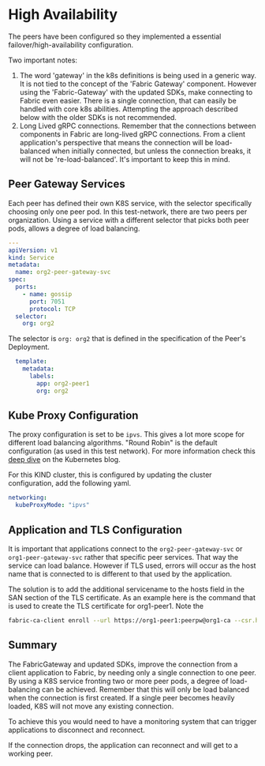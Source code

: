 # High Availability

The peers have been configured so they implemented a essential failover/high-availability configuration.

Two important notes:

1. The word 'gateway' in the k8s definitions is being used in a generic way. It is not tied to the concept of the 'Fabric Gateway' component. However using the 'Fabric-Gateway' with the updated SDKs, make connecting to Fabric even easier. There is a single connection, that can easily be handled with core k8s abilities. Attempting the approach described below with the older SDKs is not recommended.
2. Long Lived gRPC connections. Remember that the connections between components in Fabric are long-lived gRPC connections. From a client application's perspective that means the connection will be load-balanced when initially connected, but unless the connection breaks, it will not be 're-load-balanced'. It's important to keep this in mind.

## Peer Gateway Services

Each peer has defined their own K8S service, with the selector specifically choosing only one peer pod. 
In this test-network, there are two peers per organization. Using a service with a different selector that
picks both peer pods, allows a degree of load balancing.

```yaml
---
apiVersion: v1
kind: Service
metadata:
  name: org2-peer-gateway-svc
spec:
  ports:
    - name: gossip
      port: 7051
      protocol: TCP
  selector:
    org: org2
```

The selector is `org: org2` that is defined in the specification of the Peer's Deployment. 

```yaml
  template:
    metadata:
      labels:
        app: org2-peer1
        org: org2
```

## Kube Proxy Configuration
The proxy configuration is set to be `ipvs`. This gives a lot more scope for different load balancing algorithms.
"Round Robin" is the default configuration (as used in this test network). For more information check this [deep dive](https://kubernetes.io/blog/2018/07/09/ipvs-based-in-cluster-load-balancing-deep-dive) on the Kubernetes blog.

For this KIND cluster, this is configured by updating the cluster configuration, add the following yaml.

```yaml
networking:
  kubeProxyMode: "ipvs"
```

## Application and TLS Configuration

It is important that applications connect to the `org2-peer-gateway-svc` or `org1-peer-gateway-svc` rather that specific peer services. That way the service can load balance.  However if TLS used, errors will occur as the host name that is connected to is different to that used by the application. 

The solution is to add the additional servicename to the hosts field in the SAN section of the TLS certificate. As an example here is the command that is used to create the TLS certificate for org1-peer1.  Note the 

```bash
fabric-ca-client enroll --url https://org1-peer1:peerpw@org1-ca --csr.hosts org1-peer1,org1-peer-gateway-svc --mspdir /var/hyperledger/fabric/organizations/peerOrganizations/org1.example.com/peers/org1-peer1.org1.example.com/msp
```

## Summary

The FabricGateway and updated SDKs, improve the connection from a client application to Fabric, by needing only a single connection to one peer. By using a K8S service fronting two or more peer pods, a degree of load-balancing can be achieved. Remember that this will only be load balanced when the connection is first created. If a single peer becomes heavily loaded, K8S will not move any existing connection. 

To achieve this you would need to have a monitoring system that can trigger applications to disconnect and reconnect. 

If the connection drops, the application can reconnect and will get to a working peer.



